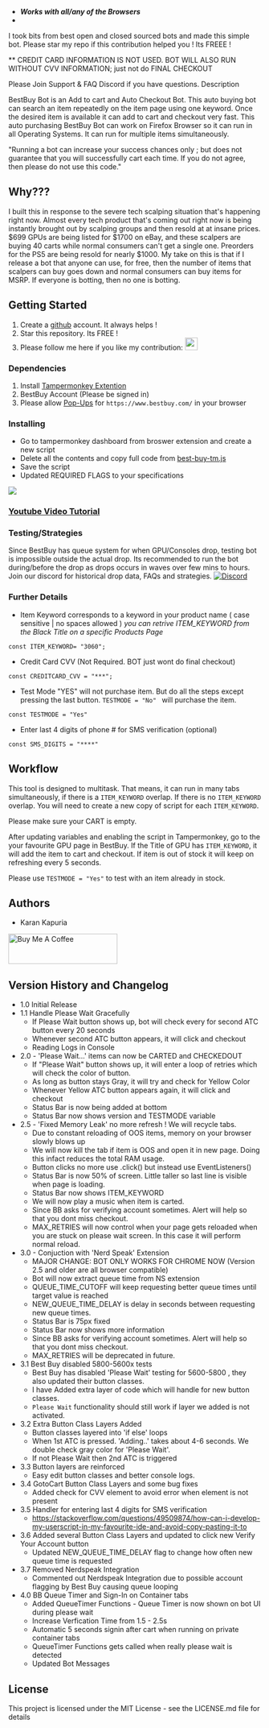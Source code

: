 * **_Works with all/any of the Browsers_**
* 
I took bits from best open and closed sourced bots and made this simple bot.
Please star my repo if this contribution helped you ! Its FREEE !

** CREDIT CARD INFORMATION IS NOT USED. BOT WILL ALSO RUN WITHOUT CVV INFORMATION; just not do FINAL CHECKOUT


Please Join Support & FAQ Discord if you have questions.
 Description

BestBuy Bot is an Add to cart and Auto Checkout Bot. This auto buying bot can search an item repeatedly on the item page using one keyword. Once the desired item is available it can add to cart and checkout very fast. This auto purchasing BestBuy Bot can work on Firefox Browser so it can run in all Operating Systems. It can run for multiple items simultaneously.

"Running a bot can increase your success chances only ; but does not guarantee that you will successfully cart each time. If you do not agree, then please do not use this code."

## Why???

I built this in response to the severe tech scalping situation that's happening right now. Almost every tech product that's coming out right now is being instantly brought out by scalping groups and then resold at at insane prices. $699 GPUs are being listed for $1700 on eBay, and these scalpers are buying 40 carts while normal consumers can't get a single one. Preorders for the PS5 are being resold for nearly $1000. My take on this is that if I release a bot that anyone can use, for free, then the number of items that scalpers can buy goes down and normal consumers can buy items for MSRP. If everyone is botting, then no one is botting.



## Getting Started

1. Create a [github](https://github.com/login?return_to=%2Fkkapuria3) account. It always helps !
2. Star this repository. Its FREE !
3. Please follow me here if you like my contribution: [<img src="https://p.kindpng.com/picc/s/726-7262336_deadpool-logo-pixel-art-hd-png-download.png" width="25"/>](https://github.com/kkapuria3)

### Dependencies

1. Install [Tampermonkey Extention](https://www.tampermonkey.net/)
2. BestBuy Account (Please be signed in) 
3. Please allow [Pop-Ups](https://www.isc.upenn.edu/how-to/configuring-your-web-browser-allow-pop-windows) for ```https://www.bestbuy.com/``` in your browser


### Installing

* Go to tampermonkey dashboard from broswer extension and create a new script
* Delete all the contents and copy full code from [best-buy-tm.js](https://raw.githubusercontent.com/kkapuria3/BestBuy-GPU-Bot/main/best-buy-tm.js)
* Save the script
* Updated REQUIRED FLAGS to your specifications

<img src="resources/flags.gif">

### [Youtube Video Tutorial](https://www.youtube.com/watch?v=UL6tzc1gPmM)

### Testing/Strategies

Since BestBuy has queue system for when GPU/Consoles drop, testing bot is impossible outside the actual drop.
Its recommended to run the bot during/before the drop as drops occurs in waves over few mins to hours. Join our discord for historical drop data, FAQs and strategies.
[![Discord](https://img.shields.io/discord/863863008329596968?color=%237289da%20&label=FOR%20SUPPORT%20AND%20FAQs%20%20%7C%20JOIN%20DISCORD&style=for-the-badge)](https://discord.gg/wkznBbgBFD)


### Further Details

* Item Keyword corresponds to a keyword in your product name ( case sensitive | no spaces allowed )
	*_you can retrive ITEM_KEYWORD from the Black Title on a specific Products Page_*
```
const ITEM_KEYWORD= "3060";
```
* Credit Card CVV  (Not Required. BOT just wont do final checkout)
```
const CREDITCARD_CVV = "***";
```
* Test Mode "YES" will not purchase item. But do all the steps except pressing the last button. ```TESTMODE = "No" ``` will purchase the item.
```
const TESTMODE = "Yes"
``` 
* Enter last 4 digits of phone # for SMS verification (optional)
```
const SMS_DIGITS = "****"
``` 

## Workflow

This tool is designed to multitask. That means, it can run in many tabs simultaneously, if there is a ```ITEM_KEYWORD``` overlap.
If there is no ```ITEM_KEYWORD``` overlap. You will need to create a new copy of script for each ```ITEM_KEYWORD```.

Please make sure your CART is empty.

After updating variables and enabling the script in Tampermonkey, go to the your favourite GPU page in BestBuy.
If the Title of GPU has ```ITEM_KEYWORD```, it will add the item to cart and checkout. If item is out of stock it will keep on refreshing every 5 seconds.

Please use ```TESTMODE = "Yes"``` to test with an item already in stock.

## Authors

* Karan Kapuria

<a href="https://www.buymeacoffee.com/kapuriakaran" target="_blank"><img src="https://cdn.buymeacoffee.com/buttons/v2/default-yellow.png" alt="Buy Me A Coffee" style="height: 60px !important;width: 217px !important;" ></a>


## Version History and Changelog


* 1.0 Initial Release 
* 1.1 Handle Please Wait Gracefully
	* If Please Wait button shows up, bot will check every for second ATC button every 20 seconds
	* Whenever second ATC button appears, it will click and checkout
	* Reading Logs in Console
* 2.0 - 'Please Wait...' items can now be CARTED and CHECKEDOUT
 	* If "Please Wait" button shows up, it will enter a loop of retries which will check the color of button.
 	* As long as button stays Gray, it will try and check for Yellow Color
 	* Whenever Yellow ATC button appears again, it will click and checkout
 	* Status Bar is now being added at bottom
 	* Status Bar now shows version and TESTMODE variable	
* 2.5 - 'Fixed Memory Leak' no more refresh ! We will recycle tabs.
	* Due to constant reloading of OOS items, memory on your browser slowly blows up
	* We will now kill the tab if item is OOS and open it in new page. Doing this infact reduces the total RAM usage.
	* Button clicks no more use .click() but instead use EventListeners()
	* Status Bar is now 50% of screen.  Little taller so last line is visible when page is loading.
	* Status Bar now shows ITEM_KEYWORD
	* We will now play a music when item is carted.
	* Since BB asks for verifying account sometimes. Alert will help so that you dont miss checkout.
	* MAX_RETRIES will now control when your page gets reloaded when you are stuck on please wait screen. In this case it will perform normal reload.
* 3.0 -  Conjuction with 'Nerd Speak' Extension
  	* MAJOR CHANGE: BOT ONLY WORKS FOR CHROME NOW (Version 2.5 and older are all browser compatible)
  	* Bot will now extract queue time from NS extension
  	* QUEUE_TIME_CUTOFF will keep requesting better queue times until target value is reached
  	* NEW_QUEUE_TIME_DELAY is delay in seconds between requesting new queue times.
  	* Status Bar is 75px fixed
  	* Status Bar now shows more information
  	* Since BB asks for verifying account sometimes. Alert will help so that you dont miss checkout.
  	* MAX_RETRIES will be deprecated in future.	
* 3.1 Best Buy disabled 5800-5600x tests
	* Best Buy has disabled 'Please Wait' testing for 5600-5800 , they also updated their button classes.
	* I have Added extra layer of code which will handle for new button classes.
	* `Please Wait` functionality should still work if layer we added is not activated.
* 3.2 Extra Button Class Layers Added
	* Button classes layered into 'if else'  loops
	* When 1st ATC is pressed. 'Adding..' takes about 4-6 seconds. We double check gray color for 'Please Wait'.
	* If not Please Wait then 2nd ATC is triggered
* 3.3 Button layers are reinforced
	* Easy edit button classes and better console logs.
* 3.4 GotoCart Button Class Layers and some bug fixes
	* Added check for CVV element to avoid error when element is not present
* 3.5 Handler for entering last 4 digits for SMS verification
	* https://stackoverflow.com/questions/49509874/how-can-i-develop-my-userscript-in-my-favourite-ide-and-avoid-copy-pasting-it-to
* 3.6 Added several Button Class Layers and updated to click new Verify Your Account button
	* Updated NEW_QUEUE_TIME_DELAY flag to change how often new queue time is requested
* 3.7 Removed Nerdspeak Integration
	* Commented out Nerdspeak Integration due to possible account flagging by Best Buy causing queue looping
* 4.0 BB Queue Timer and Sign-In on Container tabs
	* Added QueueTimer Functions - Queue Timer is now shown on bot UI during please wait
	* Increase Verfication Time from 1.5 - 2.5s
	* Automatic 5 seconds signin after cart when running on private container tabs
	* QueueTimer Functions gets called when really please wait is detected
	* Updated Bot Messages 



## License

This project is licensed under the MIT License - see the LICENSE.md file for details
